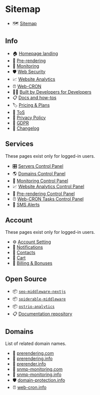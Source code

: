 # Sitemap

- 🗺 [Sitemap](https://ostr.io/info/sitemap)

## Info

- 🏠 [Homepage landing](https://ostr.io)
- 🤖 [Pre-rendering](https://ostr.io/info/prerendering)
- 🔭 [Monitoring](https://ostr.io/info/monitoring)
- 🛡 [Web Security](https://ostr.io/info/domain-names-protection)
- 📈 [Website Analytics](https://ostr.io/info/web-analytics)
- ⏰ [Web-CRON](https://ostr.io/info/web-cron)
- 👨‍💻 [Built by Developers for Developers](https://ostr.io/info/built-by-developers-for-developers)
- 📋 [Docs and how-tos](https://ostr.io/info/docs)
- 🏷 [Pricing & Plans](https://ostr.io/info/pricing)
- 📔 [ToS](https://ostr.io/info/terms-and-conditions)
- 📔 [Privacy Policy](https://ostr.io/info/privacy-policy)
- 📔 [GDPR](https://ostr.io/info/gdpr)
- 👷 [Changelog](https://github.com/veliovgroup/ostrio/blob/master/HISTORY.md)

## Services

These pages exist only for logged-in users.

- 🎛 [Servers Control Panel](https://ostr.io/service/servers)
- 🌎 [Domains Control Panel](https://ostr.io/service/domains)
- 🔭 [Monitoring Control Panel](https://ostr.io/service/monitoring)
- 📈 [Website Analytics Control Panel](https://ostr.io/service/analytics)
- 🤖 [Pre-rendering Control Panel](https://ostr.io/service/prerender)
- ⏰ [Web-CRON Tasks Control Panel](https://ostr.io/service/crons)
- 📲 [SMS Alerts](https://ostr.io/service/sms)

## Account

These pages exist only for logged-in users.

- ⚙️ [Account Setting](https://ostr.io/account)
- 🔔 [Notifications](https://ostr.io/account/notifications)
- 📓 [Contacts](https://ostr.io/account/contacts)
- 🛒 [Cart](https://ostr.io/account/cart)
- 🤑 [Billing & Bonuses](https://ostr.io/account/billing)

## Open Source

- 📦 [`seo-middleware-nextjs`](https://github.com/veliovgroup/seo-middleware-nextjs)
- 📦 [`spiderable-middleware`](https://github.com/veliovgroup/spiderable-middleware#spiderable-middleware)
- 📦 [`ostrio-analytics`](https://github.com/veliovgroup/ostrio-analytics/#analytics-for-ostrio)
- 📋 [Documentation repository](https://github.com/veliovgroup/ostrio)

## Domains

List of related domain names.

- 🤖 [prerendering.com](https://prerendering.com)
- 🤖 [prerendering.info](https://prerendering.info)
- 🤖 [prerender.info](https://prerender.info)
- 🔭 [snmp-monitoring.com](https://snmp-monitoring.com)
- 🔭 [snmp-monitoring.info](https://snmp-monitoring.info)
- 🛡 [domain-protection.info](https://domain-protection.info)
- ⏰ [web-cron.info](https://web-cron.info)
